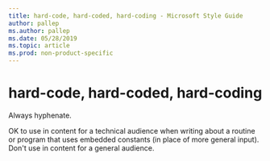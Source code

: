 ```yaml
---
title: hard-code, hard-coded, hard-coding - Microsoft Style Guide
author: pallep
ms.author: pallep
ms.date: 05/28/2019
ms.topic: article
ms.prod: non-product-specific
---
```


# hard-code, hard-coded, hard-coding

Always hyphenate. 

OK to use in content for a technical audience when writing about a routine or program 
that uses embedded constants (in place of more general input). Don't use in content 
for a general audience.
